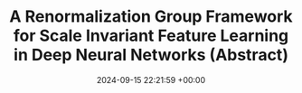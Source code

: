 ---
layout: post
title:  "A Renormalization Group Framework for Scale Invariant Feature Learning in Deep Neural Networks (Abstract)"
date:   2024-09-15 22:21:59 +00:00
# image: /images/NG_graphical_model10.png #TODO Change!
categories: research
# author: "Sarah Liaw"
# authors: "<strong>Sarah Liaw</strong>"
venue: "Accepted at AAAI'25"
# arxiv: https://arxiv.org/abs/2308.14737
# code: https://github.com/leonidk/fmb-plus
# website: https://leonidk.github.io/fmb-plus
---